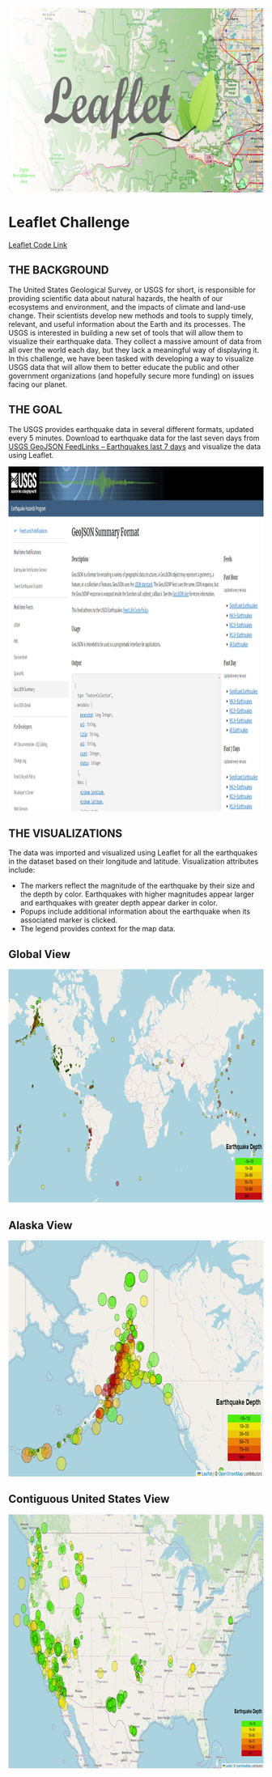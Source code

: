 <img src="Pics/Header.png" width="756" height="364">



# Leaflet Challenge

[Leaflet Code Link]( https://github.com/MichaelELeonard/Leaflet-Challenge/blob/main/Leaflet/static/js/logic.js)

## THE BACKGROUND
The United States Geological Survey, or USGS for short, is responsible for providing scientific data about natural hazards, the health of our ecosystems and environment, and the impacts of climate and land-use change. Their scientists develop new methods and tools to supply timely, relevant, and useful information about the Earth and its processes.
The USGS is interested in building a new set of tools that will allow them to visualize their earthquake data. They collect a massive amount of data from all over the world each day, but they lack a meaningful way of displaying it. In this challenge, we have been tasked with developing a way to visualize USGS data that will allow them to better educate the public and other government organizations (and hopefully secure more funding) on issues facing our planet.

## THE GOAL

The USGS provides earthquake data in several different formats, updated every 5 minutes.  Download to earthquake data for the last seven days from [USGS GeoJSON FeedLinks – Earthquakes last 7 days]( https://earthquake.usgs.gov/earthquakes/feed/v1.0/summary/all_week.geojson) and visualize the data using Leaflet. 

<img src="Pics/USGS Feed.png" width="1148" height="681">
<br>

## THE VISUALIZATIONS

The data was imported and visualized using Leaflet for all the earthquakes in the dataset based on their longitude and latitude.  Visualization attributes include:
* The markers reflect the magnitude of the earthquake by their size and the depth by color.  Earthquakes with higher magnitudes appear larger and earthquakes with greater depth appear darker in color.
* Popups include additional information about the earthquake when its associated marker is clicked.
* The legend provides context for the map data.

## Global View
<img src="Pics/Earthquakes Global View.png" width="837" height="461">

## Alaska View
<img src="Pics/Earthquakes Alaska View.png" width="749" height="467">

## Contiguous United States View
<img src="Pics/Earthquakes US View.png" width="924" height="502">


